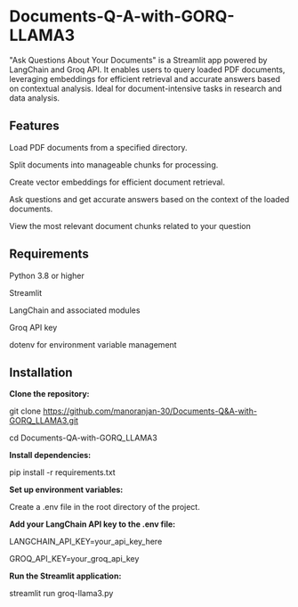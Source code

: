 # Documents-Q-A-with-GORQ-LLAMA3
"Ask Questions About Your Documents" is a Streamlit app powered by LangChain and Groq API. It enables users to query loaded PDF documents, leveraging embeddings for efficient retrieval and accurate answers based on contextual analysis. Ideal for document-intensive tasks in research and data analysis.

## Features
Load PDF documents from a specified directory.

Split documents into manageable chunks for processing.

Create vector embeddings for efficient document retrieval.

Ask questions and get accurate answers based on the context of the loaded documents.

View the most relevant document chunks related to your question

## Requirements
Python 3.8 or higher

Streamlit

LangChain and associated modules

Groq API key

dotenv for environment variable management

## Installation
**Clone the repository:**

  git clone https://github.com/manoranjan-30/Documents-Q&A-with-GORQ_LLAMA3.git
 
  cd Documents-QA-with-GORQ_LLAMA3

**Install dependencies:**

  pip install -r requirements.txt

**Set up environment variables:**

  Create a .env file in the root directory of the project.

**Add your LangChain API key to the .env file:**

  LANGCHAIN_API_KEY=your_api_key_here

  GROQ_API_KEY=your_groq_api_key

**Run the Streamlit application:**

 streamlit run groq-llama3.py
